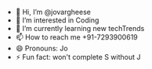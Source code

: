 - 👋 Hi, I’m @jovargheese
- 👀 I’m interested in Coding
- 🌱 I’m currently learning new techTrends
- 📫 How to reach me +91-7293900619
- 😄 Pronouns: Jo
- ⚡ Fun fact: won't complete S without J

<!---
jovargheese/jovargheese is a ✨ special ✨ repository because its `README.md` (this file) appears on your GitHub profile.
You can click the Preview link to take a look at your changes.
--->
